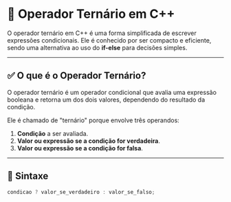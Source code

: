 # 🎯 Operador Ternário em C++

O operador ternário em C++ é uma forma simplificada de escrever expressões condicionais. Ele é conhecido por ser compacto e eficiente, sendo uma alternativa ao uso do **if-else** para decisões simples.  

---

## ✅ **O que é o Operador Ternário?**

O operador ternário é um operador condicional que avalia uma expressão booleana e retorna um dos dois valores, dependendo do resultado da condição.

Ele é chamado de "ternário" porque envolve três operandos:
1. **Condição** a ser avaliada.
2. **Valor ou expressão se a condição for verdadeira**.
3. **Valor ou expressão se a condição for falsa**.

---

## 🔧 **Sintaxe**

```cpp
condicao ? valor_se_verdadeiro : valor_se_falso;
